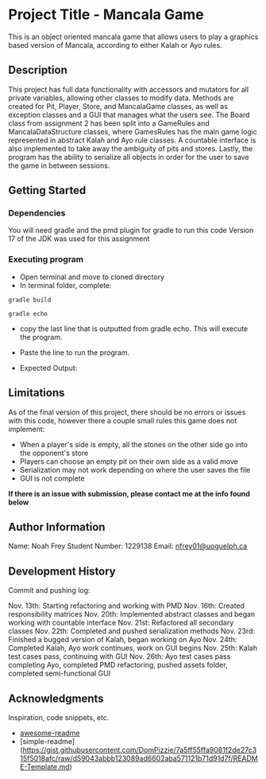 # Project Title - Mancala Game

This is an object oriented mancala game that allows users to play a graphics based version of Mancala,
according to either Kalah or Ayo rules.

## Description

This project has full data functionality with accessors and mutators for all private variables, allowing other classes
to modify data. Methods are created for Pit, Player, Store, and MancalaGame classes, as well as exception classes
and a GUI that manages what the users see. The Board class from assignment 2 has been split into a GameRules and MancalaDataStructure
classes, where GamesRules has the main game logic represented in abstract Kalah and Ayo rule classes. A countable interface is
also implemented to take away the ambiguity of pits and stores. Lastly, the program has the ability to serialize all objects
in order for the user to save the game in between sessions.

## Getting Started

### Dependencies

You will need gradle and the pmd plugin for gradle to run this code
Version 17 of the JDK was used for this assignment

### Executing program

* Open terminal and move to cloned directory
* In terminal folder, complete:
```
gradle build
```
```
gradle echo
```
* copy the last line that is outputted from gradle echo. This will execute the program.
* Paste the line to run the program.

* Expected Output:


## Limitations

As of the final version of this project, there should be no errors or issues with this code,
however there a couple small rules this game does not implement:
- When a player's side is empty, all the stones on the other side go into the opponent's store
- Players can choose an empty pit on their own side as a valid move
- Serialization may not work depending on where the user saves the file
- GUI is not complete

**If there is an issue with submission, please contact me at the info found below**

## Author Information

Name: Noah Frey
Student Number: 1229138
Email: nfrey01@uoguelph.ca

## Development History

Commit and pushing log:

Nov. 13th: Starting refactoring and working with PMD
Nov. 16th: Created responsibility matrices
Nov. 20th: Implemented abstract classes and began working with countable interface
Nov. 21st: Refactored all secondary classes
Nov. 22th: Completed and pushed serialization methods
Nov. 23rd: Finished a bugged version of Kalah, began working on Ayo
Nov. 24th: Completed Kalah, Ayo work continues, work on GUI begins
Nov. 25th: Kalah test cases pass, continuing with GUI
Nov. 26th: Ayo test cases pass completing Ayo, completed PMD refactoring, pushed assets folder, completed semi-functional GUI


## Acknowledgments

Inspiration, code snippets, etc.
* [awesome-readme](https://github.com/matiassingers/awesome-readme)
* [simple-readme] (https://gist.githubusercontent.com/DomPizzie/7a5ff55ffa9081f2de27c315f5018afc/raw/d59043abbb123089ad6602aba571121b71d91d7f/README-Template.md)

